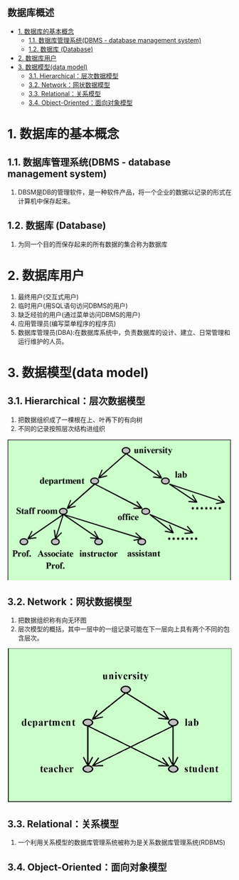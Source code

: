 数据库概述
---

<!-- TOC -->

- [1. 数据库的基本概念](#1-数据库的基本概念)
  - [1.1. 数据库管理系统(DBMS - database management system)](#11-数据库管理系统dbms---database-management-system)
  - [1.2. 数据库 (Database)](#12-数据库-database)
- [2. 数据库用户](#2-数据库用户)
- [3. 数据模型(data model)](#3-数据模型data-model)
  - [3.1. Hierarchical：层次数据模型](#31-hierarchical层次数据模型)
  - [3.2. Network：网状数据模型](#32-network网状数据模型)
  - [3.3. Relational：关系模型](#33-relational关系模型)
  - [3.4. Object-Oriented：面向对象模型](#34-object-oriented面向对象模型)

<!-- /TOC -->

# 1. 数据库的基本概念

## 1.1. 数据库管理系统(DBMS - database management system)
1. DBSM是DB的管理软件，是一种软件产品，将一个企业的数据以记录的形式在计算机中保存起来。

## 1.2. 数据库 (Database)
1. 为同一个目的而保存起来的所有数据的集合称为数据库

# 2. 数据库用户
1. 最终用户(交互式用户)
  1. 临时用户(用SQL语句访问DBMS的用户)
  2. 缺乏经验的用户(通过菜单访问DBMS的用户)
2. 应用管理员(编写菜单程序的程序员)
3. 数据库管理员(DBA):在数据库系统中，负责数据库的设计、建立、日常管理和运行维护的人员。

# 3. 数据模型(data model)

## 3.1. Hierarchical：层次数据模型
1. 把数据组织成了一棵根在上、叶再下的有向树
2. 不同的记录按照层次结构进组织

![](img/ch01/1.png)

## 3.2. Network：网状数据模型
1. 把数据组织称有向无环图
2. 层次模型的概括，其中一层中的一组记录可能在下一层向上具有两个不同的包含层次。

![](img/ch01/2.png)

## 3.3. Relational：关系模型
1. 一个利用关系模型的数据库管理系统被称为是关系数据库管理系统(RDBMS)

## 3.4. Object-Oriented：面向对象模型

